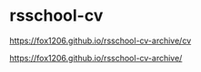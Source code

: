 # rsschool-cv

https://fox1206.github.io/rsschool-cv-archive/cv

https://fox1206.github.io/rsschool-cv-archive/
